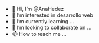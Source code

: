 - 👋 Hi, I’m @AnaHedez
- 👀 I’m interested in desarrollo web
- 🌱 I’m currently learning ...
- 💞️ I’m looking to collaborate on ...
- 📫 How to reach me ...

<!---
AnaHedez/AnaHedez is a ✨ special ✨ repository because its `README.md` (this file) appears on your GitHub profile.
You can click the Preview link to take a look at your changes.
--->
